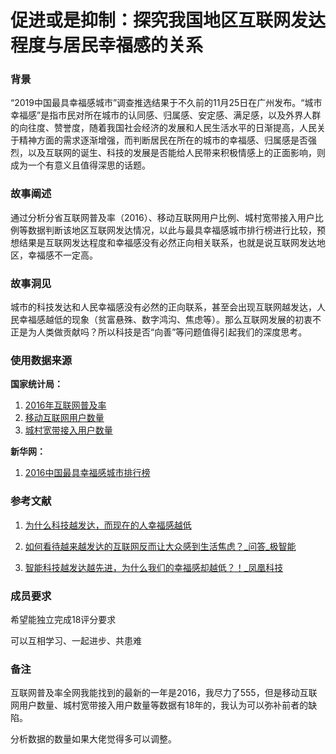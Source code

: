 # 促进或是抑制：探究我国地区互联网发达程度与居民幸福感的关系

### 背景

“2019中国最具幸福感城市”调查推选结果于不久前的11月25日在广州发布。“城市幸福感”是指市民对所在城市的认同感、归属感、安定感、满足感，以及外界人群的向往度、赞誉度，随着我国社会经济的发展和人民生活水平的日渐提高，人民关于精神方面的需求逐渐增强，而判断居民在所在的城市的幸福感、归属感是否强烈，以及互联网的诞生、科技的发展是否能给人民带来积极情感上的正面影响，则成为一个有意义且值得深思的话题。

### 故事阐述

通过分析分省互联网普及率（2016）、移动互联网用户比例、城村宽带接入用户比例等数据判断该地区互联网发达情况，以此与最具幸福感城市排行榜进行比较，预想结果是互联网发达程度和幸福感没有必然正向相关联系，也就是说互联网发达地区，幸福感不一定高。

### 故事洞见

城市的科技发达和人民幸福感没有必然的正向联系，甚至会出现互联网越发达，人民幸福感越低的现象（贫富悬殊、数字鸿沟、焦虑等）。那么互联网发展的初衷不正是为人类做贡献吗？所以科技是否“向善”等问题值得引起我们的深度思考。

### 使用数据来源

**国家统计局：**
1. [2016年互联网普及率](http://data.stats.gov.cn/easyquery.htm?cn=E0103)
2. [移动互联网用户数量](http://data.stats.gov.cn/easyquery.htm?cn=E0103)
3. [城村宽带接入用户数量](http://data.stats.gov.cn/easyquery.htm?cn=E0103)

**新华网：**
1. [2016中国最具幸福感城市排行榜](http://www.xinhuanet.com//xhsld/2016-12/01/c_1120035380.htm)

### 参考文献
1. [为什么科技越发达，而现在的人幸福感越低](http://baijiahao.baidu.com/s?id=1642465301004657908&wfr=spider&for=pc)

2. [如何看待越来越发达的互联网反而让大众感到生活焦虑？_问答_极智能](https://www.ziiai.com/question/42)

3. [智能科技越发达越先进，为什么我们的幸福感却越低？！_凤凰科技](http://tech.ifeng.com/a/20171021/44724563_0.shtml)

### 成员要求

希望能独立完成18评分要求

可以互相学习、一起进步、共患难

### 备注

互联网普及率全网我能找到的最新的一年是2016，我尽力了555，但是移动互联网用户数量、城村宽带接入用户数量等数据有18年的，我认为可以弥补前者的缺陷。

分析数据的数量如果大佬觉得多可以调整。
